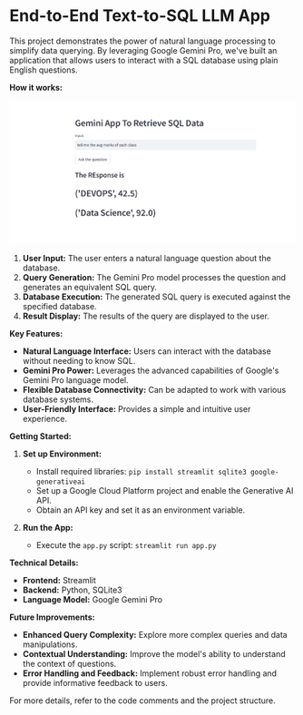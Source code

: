# End-to-End Text-to-SQL LLM App

This project demonstrates the power of natural language processing to simplify data querying. By leveraging Google Gemini Pro, we've built an application that allows users to interact with a SQL database using plain English questions. 

**How it works:**

![How it works](image.png)

1. **User Input:** The user enters a natural language question about the database.
2. **Query Generation:** The Gemini Pro model processes the question and generates an equivalent SQL query.
3. **Database Execution:** The generated SQL query is executed against the specified database.
4. **Result Display:** The results of the query are displayed to the user.

**Key Features:**

* **Natural Language Interface:** Users can interact with the database without needing to know SQL.
* **Gemini Pro Power:** Leverages the advanced capabilities of Google's Gemini Pro language model.
* **Flexible Database Connectivity:** Can be adapted to work with various database systems.
* **User-Friendly Interface:** Provides a simple and intuitive user experience.

**Getting Started:**

1. **Set up Environment:**
   - Install required libraries: `pip install streamlit sqlite3 google-generativeai`
   - Set up a Google Cloud Platform project and enable the Generative AI API.
   - Obtain an API key and set it as an environment variable.

2. **Run the App:**
   - Execute the `app.py` script: `streamlit run app.py`

**Technical Details:**

* **Frontend:** Streamlit
* **Backend:** Python, SQLite3
* **Language Model:** Google Gemini Pro

**Future Improvements:**

* **Enhanced Query Complexity:** Explore more complex queries and data manipulations.
* **Contextual Understanding:** Improve the model's ability to understand the context of questions.
* **Error Handling and Feedback:** Implement robust error handling and provide informative feedback to users.

For more details, refer to the code comments and the project structure.
